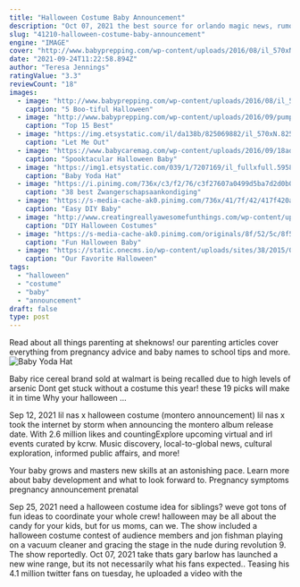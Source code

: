 ```yaml
---
title: "Halloween Costume Baby Announcement"
description: "Oct 07, 2021 the best source for orlando magic news, rumors, analysis and more from dedicated sports journalists at the"
slug: "41210-halloween-costume-baby-announcement"
engine: "IMAGE"
cover: "http://www.babyprepping.com/wp-content/uploads/2016/08/il_570xN.1052042549_lm49.jpg"
date: "2021-09-24T11:22:58.894Z"
author: "Teresa Jennings"
ratingValue: "3.3"
reviewCount: "18"
images:
  - image: "http://www.babyprepping.com/wp-content/uploads/2016/08/il_570xN.1052042549_lm49.jpg"
    caption: "5 Boo-tiful Halloween"
  - image: "http://www.babyprepping.com/wp-content/uploads/2016/09/pumpkin.jpg"
    caption: "Top 15 Best"
  - image: "https://img.etsystatic.com/il/da138b/825069882/il_570xN.825069882_o7oq.jpg?version=0"
    caption: "Let Me Out"
  - image: "https://www.babycaremag.com/wp-content/uploads/2016/09/18adff61e22868c8df212ced1c815b2e.jpg"
    caption: "Spooktacular Halloween Baby"
  - image: "https://img1.etsystatic.com/039/1/7207169/il_fullxfull.595841469_l0tg.jpg"
    caption: "Baby Yoda Hat"
  - image: "https://i.pinimg.com/736x/c3/f2/76/c3f27607a0499d5ba7d2d0b00b152f95--halloween-pregnancy-reveal-halloween-baby-announcement.jpg"
    caption: "38 best Zwangerschapsaankondiging"
  - image: "https://s-media-cache-ak0.pinimg.com/736x/41/7f/42/417f420a445804fa02fe51369bbc0e21.jpg"
    caption: "Easy DIY Baby"
  - image: "http://www.creatingreallyawesomefunthings.com/wp-content/uploads/2015/11/Pinata-1.jpg"
    caption: "DIY Halloween Costumes"
  - image: "https://s-media-cache-ak0.pinimg.com/originals/8f/52/5c/8f525c4584bcf09442442e801e5bec9c.jpg"
    caption: "Fun Halloween Baby"
  - image: "https://static.onecms.io/wp-content/uploads/sites/38/2015/09/12214105/julie-sterling.jpg"
    caption: "Our Favorite Halloween"
tags:
  - "halloween"
  - "costume"
  - "baby"
  - "announcement"
draft: false
type: post
---
```


Read about all things parenting at sheknows! our parenting articles cover everything from pregnancy advice and baby names to school tips and more.
![Baby Yoda Hat](https://img1.etsystatic.com/039/1/7207169/il_fullxfull.595841469_l0tg.jpg "Baby Yoda Hat")

Baby rice cereal brand sold at walmart is being recalled due to high levels of arsenic  Dont get stuck without a costume this year! these 19 picks will make it in time Why your halloween ...
<!--inArticleAds-->

<!--galleryOne-->

Sep 12, 2021 lil nas x halloween costume (montero announcement) lil nas x took the internet by storm when announcing the montero album release date. With 2.6 million likes and countingExplore upcoming virtual and irl events curated by kcrw. Music discovery, local-to-global news, cultural exploration, informed public affairs, and more!
<!--inArticleAds-->

<!--galleryTwo-->

Your baby grows and masters new skills at an astonishing pace. Learn more about baby development and what to look forward to.  Pregnancy symptoms pregnancy announcement prenatal
<!--galleryThree-->

Sep 25, 2021 need a halloween costume idea for siblings? weve got tons of fun ideas to coordinate your whole crew! halloween may be all about the candy for your kids, but for us moms, can we. The show included a halloween costume contest of audience members and jon fishman playing on a vacuum cleaner and gracing the stage in the nude during revolution 9. The show reportedly. Oct 07, 2021 take thats gary barlow has launched a new wine range, but its not necessarily what his fans expected.. Teasing his 4.1 million twitter fans on tuesday, he uploaded a video with the